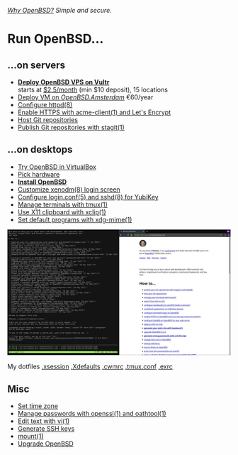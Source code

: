 _[Why OpenBSD?](why.html) Simple and secure._

# Run OpenBSD...

## ...on servers

- **[Deploy OpenBSD VPS on Vultr](/vultr.html)**<br>starts at [$2.5/month](https://www.vultr.com/pricing/?ref=7035749) (min $10 deposit), 15 locations
- [Deploy VM on  _OpenBSD.Amsterdam_](/openbsd.amsterdam.html) &euro;60/year
- [Configure httpd(8)](httpd.html)
- [Enable HTTPS with acme-client(1) and Let's Encrypt](acme-client.html)
- [Host Git repositories](/git.html)
- [Publish Git repositories with stagit(1)](/stagit.html)

## ...on desktops

- [Try OpenBSD in VirtualBox](/virtualbox/openbsd.html)
- [Pick hardware](hardware.html)
- **[Install OpenBSD](install.html)**
- [Customize xenodm(8) login screen](xenodm.html)
- [Configure login.conf(5) and sshd(8) for YubiKey](yubikey.html)
- [Manage terminals with tmux(1)](/tmux.html)
- [Use X11 clipboard with xclip(1)](/xclip.html)
- [Set default programs with xdg-mime(1)](/xdg-mime.html)

[![cwm](/cwm.jpeg)](/cwm.png)

My dotfiles
[.xsession](xsession)
[.Xdefaults](Xdefaults)
[.cwmrc](cwmrc)
[.tmux.conf](tmux.conf)
[.exrc](exrc)

## Misc

- [Set time zone](timezone.html)
- [Manage passwords with openssl(1) and oathtool(1)](/pass.html)
- [Edit text with vi(1)](/vi.html)
- [Generate SSH keys](/ssh.html)
- [mount(1)](mount.html)
- [Upgrade OpenBSD](upgrade.html)

